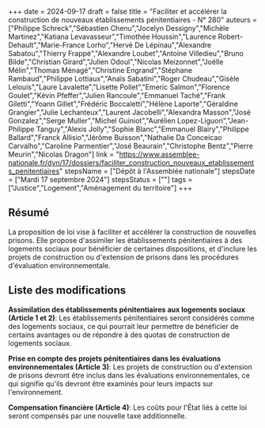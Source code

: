 +++
date = 2024-09-17
draft = false
title = "Faciliter et accélérer la construction de nouveaux établissements pénitentiaires - N° 280"
auteurs = ["Philippe Schreck","Sébastien Chenu","Jocelyn Dessigny","Michèle Martinez","Katiana Levavasseur","Timothée Houssin","Laurence Robert-Dehault","Marie-France Lorho","Hervé De Lépinau","Alexandre Sabatou","Thierry Frappé","Alexandre Loubet","Antoine Villedieu","Bruno Bilde","Christian Girard","Julien Odoul","Nicolas Meizonnet","Joëlle Mélin","Thomas Ménagé","Christine Engrand","Stéphane Rambaud","Philippe Lottiaux","Anaïs Sabatini","Roger Chudeau","Gisèle Lelouis","Laure Lavalette","Lisette Pollet","Emeric Salmon","Florence Goulet","Kévin Pfeffer","Julien Rancoule","Emmanuel Taché","Frank Giletti","Yoann Gillet","Frédéric Boccaletti","Hélène Laporte","Géraldine Grangier","Julie Lechanteux","Laurent Jacobelli","Alexandra Masson","José Gonzalez","Serge Muller","Michel Guiniot","Aurélien Lopez-Liguori","Jean-Philippe Tanguy","Alexis Jolly","Sophie Blanc","Emmanuel Blairy","Philippe Ballard","Franck Allisio","Jérôme Buisson","Nathalie Da Conceicao Carvalho","Caroline Parmentier","José Beaurain","Christophe Bentz","Pierre Meurin","Nicolas Dragon"]
link = "https://www.assemblee-nationale.fr/dyn/17/dossiers/faciliter_construction_nouveaux_etablissements_penitentiaires"
stepsName = ["Dépôt à l'Assemblée nationale"]
stepsDate = ["Mardi 17 septembre 2024"]
stepsStatus = [""]
tags = ["Justice","Logement","Aménagement du territoire"]
+++

## Résumé

La proposition de loi vise à faciliter et accélérer la construction de nouvelles prisons. Elle propose d'assimiler les établissements pénitentiaires à des logements sociaux pour bénéficier de certaines dispositions, et d'inclure les projets de construction ou d'extension de prisons dans les procédures d'évaluation environnementale.

## Liste des modifications

**Assimilation des établissements pénitentiaires aux logements sociaux (Article 1 et 2)**: Les établissements pénitentiaires seront considérés comme des logements sociaux, ce qui pourrait leur permettre de bénéficier de certains avantages ou de répondre à des quotas de construction de logements sociaux.

**Prise en compte des projets pénitentiaires dans les évaluations environnementales (Article 3)**: Les projets de construction ou d'extension de prisons devront être inclus dans les évaluations environnementales, ce qui signifie qu'ils devront être examinés pour leurs impacts sur l'environnement.

**Compensation financière (Article 4)**: Les coûts pour l'État liés à cette loi seront compensés par une nouvelle taxe additionnelle.
